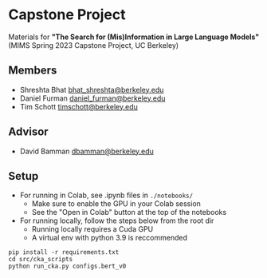 # Capstone Project

Materials for **"The Search for (Mis)Information in Large Language Models"** (MIMS Spring 2023 Capstone Project, UC Berkeley)

## Members

* Shreshta Bhat <bhat_shreshta@berkeley.edu>
* Daniel Furman <daniel_furman@berkeley.edu>
* Tim Schott <timschott@berkeley.edu>

## Advisor

* David Bamman <dbamman@berkeley.edu>

## Setup

* For running in Colab, see .ipynb files in ```./notebooks/```
    * Make sure to enable the GPU in your Colab session
    * See the "Open in Colab" button at the top of the notebooks
* For running locally, follow the steps below from the root dir
    * Running locally requires a Cuda GPU
    * A virtual env with python 3.9 is reccommended

```
pip install -r requirements.txt
cd src/cka_scripts
python run_cka.py configs.bert_v0
```
